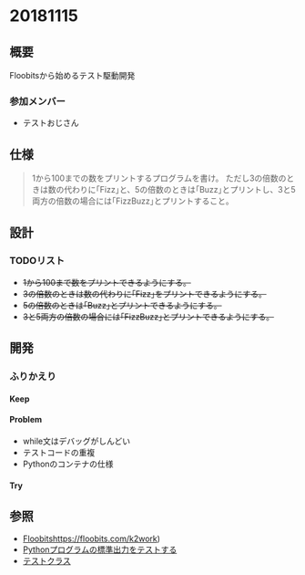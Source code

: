 # 20181115

## 概要
Floobitsから始めるテスト駆動開発

### 参加メンバー
+ テストおじさん

## 仕様
> 1から100までの数をプリントするプログラムを書け。
> ただし3の倍数のときは数の代わりに｢Fizz｣と、5の倍数のときは｢Buzz｣とプリントし、3と5両方の倍数の場合には｢FizzBuzz｣とプリントすること。

## 設計
### TODOリスト
+ ~~1から100まで数をプリントできるようにする。~~
+ ~~3の倍数のときは数の代わりに｢Fizz｣をプリントできるようにする。~~
+ ~~5の倍数のときは｢Buzz｣とプリントできるようにする。~~
+ ~~3と5両方の倍数の場合には｢FizzBuzz｣とプリントできるようにする。~~


## 開発
### ふりかえり
#### Keep
#### Problem
+ while文はデバッグがしんどい
+ テストコードの重複
+ Pythonのコンテナの仕様

#### Try

## 参照
+ [Floobits]()https://floobits.com/k2work)
+ [Pythonプログラムの標準出力をテストする](https://qiita.com/Asayu123/items/6f2471aa5ebe597b2638)
+ [テストクラス](https://docs.python.jp/3/library/unittest.html#unittest.TestCase.setUp)
